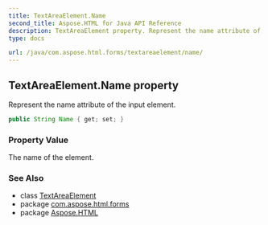 ```yaml
---
title: TextAreaElement.Name
second_title: Aspose.HTML for Java API Reference
description: TextAreaElement property. Represent the name attribute of the input element
type: docs

url: /java/com.aspose.html.forms/textareaelement/name/
---
```

## TextAreaElement.Name property

Represent the name attribute of the input element.

```java
public String Name { get; set; }
```

### Property Value

The name of the element.

### See Also

* class [TextAreaElement](../)
* package [com.aspose.html.forms](../../../com.aspose.html.forms/)
* package [Aspose.HTML](../../../)
